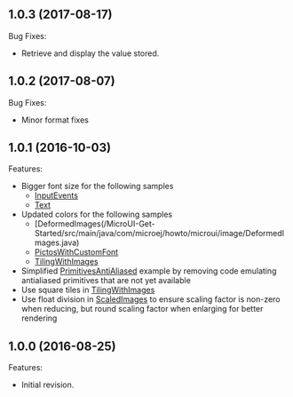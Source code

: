 ## 1.0.3 (2017-08-17)
Bug Fixes:
  * Retrieve and display the value stored.
  
## 1.0.2 (2017-08-07)
Bug Fixes:
  * Minor format fixes
  
## 1.0.1 (2016-10-03)
Features:
  * Bigger font size for the following samples
  	* [InputEvents](/MicroUI-Get-Started/src/main/java/com/microej/howto/microui/events/InputEvents.java)
  	* [Text](/MicroUI-Get-Started/src/main/java/com/microej/howto/microui/font/Text.java)
  * Updated colors for the following samples
  	* [DeformedImages(/MicroUI-Get-Started/src/main/java/com/microej/howto/microui/image/DeformedImages.java)
  	* [PictosWithCustomFont](/MicroUI-Get-Started/src/main/java/com/microej/howto/microui/font/PictosWithCustomFont.java)
  	* [TilingWithImages](/MicroUI-Get-Started/src/main/java/com/microej/howto/microui/image/TilingWithImages.java)
  * Simplified [PrimitivesAntiAliased](/MicroUI-Get-Started/src/main/java/com/microej/howto/microui/drawing/PrimitivesAntiAliased.java) example by removing code emulating antialiased primitives that are not yet available
  * Use square tiles in [TilingWithImages](/MicroUI-Get-Started/src/main/java/com/microej/howto/microui/image/TilingWithImages.java)
  * Use float division in [ScaledImages](/MicroUI-Get-Started/src/main/java/com/microej/howto/microui/image/ScaledImages.java) to ensure scaling factor is non-zero when reducing, but round scaling factor when enlarging for better rendering

## 1.0.0 (2016-08-25)
Features:
  * Initial revision.
